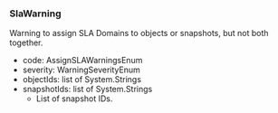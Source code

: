 ### SlaWarning
Warning to assign SLA Domains to objects or snapshots, but not both together.

- code: AssignSLAWarningsEnum
- severity: WarningSeverityEnum
- objectIds: list of System.Strings
- snapshotIds: list of System.Strings
  - List of snapshot IDs.
